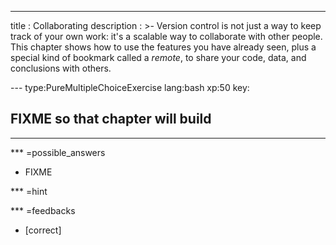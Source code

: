 ---
title       : Collaborating
description : >-
  Version control is not just a way to keep track of your own work:
  it's a scalable way to collaborate with other people.  This chapter
  shows how to use the features you have already seen, plus a special
  kind of bookmark called a *remote*, to share your code, data, and
  conclusions with others.

--- type:PureMultipleChoiceExercise lang:bash xp:50 key:
## FIXME so that chapter will build

<hr>

*** =possible_answers
- FIXME

*** =hint

*** =feedbacks
- [correct]
